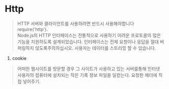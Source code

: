 # Http  
> HTTP 서버와 클라이언트를 사용하려면 반드시 사용해야합니다 require('http').  
> Node.js의 HTTP 인터페이스는 전통적으로 사용하기 어려운 프로토콜의 많은 기능을 지원하도록 설계되었습니다. 인터페이스는 전체 요청이나 응답을 절대 버퍼링하지 않도록주의하십시오. 사용자는 데이터를 스트리밍 할 수 있습니다.  

1. cookie 
> 어떠한 웹사이트를 방문할 경우 그 사이트가 사용하고 있는 서버를통해 인터넷 사용자의 컴퓨터에 설치되는 작은 기록 정보 파일을 일컫는다.
> 요청한 헤더에 직접 넣어주기.
